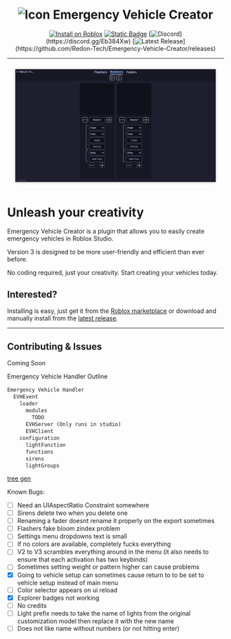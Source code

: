 <h1 align="center"> <img src="/docs/assets/EVC.png" alt="Icon" height=35 vertical-align="middle" /> Emergency Vehicle Creator </h1>

<div align="center">
  
  [![Install on Roblox](https://img.shields.io/badge/Install%20on-Roblox-00A2FF?style=for-the-badge&logo=robloxstudio&logoColor=ffffff&labelColor=302d41)](https://create.roblox.com/store/asset/9953321418/)
  [![Static Badge](https://img.shields.io/badge/Documentation-cba6f7?style=for-the-badge&logo=materialformkdocs&logoColor=ffffff&labelColor=302d41)](https://evc.redon.tech)
  [![Discord](https://img.shields.io/discord/536555061510144020?label=discord&logo=discord&logoColor=rgb(255,255,255)&labelColor=302d41&style=for-the-badge)](https://discord.gg/Eb384Xw)
  [![Latest Release](https://img.shields.io/github/v/release/redon-tech/Emergency-Vehicle-Creator?logo=githubactions&logoColor=rgb(255,255,255)&labelColor=302d41&style=for-the-badge)](https://github.com/Redon-Tech/Emergency-Vehicle-Creator/releases)

</div>

---

![Beautiful screenshot of rotator creator](/docs/assets/img/EVC-Dropshadow.png)

# Unleash your creativity

Emergency Vehicle Creator is a plugin that allows you to easily create emergency vehicles in Roblox Studio.

Version 3 is designed to be more user-friendly and efficient than ever before.

No coding required, just your creativity. Start creating your vehicles today.

## Interested?

Installing is easy, just get it from the [Roblox marketplace](https://create.roblox.com/store/asset/9953321418/) or download and manually install from the [latest release](https://github.com/Redon-Tech/Emergency-Vehicle-Creator/releases/latest).

---

## Contributing & Issues

Coming Soon

Emergency Vehicle Handler Outline
```
Emergency Vehicle Handler
  EVHEvent
    loader
      modules
        TODO
      EVHServer (Only runs in studio)
      EVHClient
    configuration
      lightFunction
      functions
      sirens
      lightGroups
```
[tree gen](https://tree.nathanfriend.com/?s=(%27op0s!(%27fancy!true~fullPath!false~trailingSlash!true~rootDot!false)~2(%272%27.Emergency%20Vehicle%20Handler.-EVHEv3loader*modules*-TODO6Server%20%7BOnly%20runs%20in%20studio%7D6Cli3configura04F5*f5s*sirens4Groups%27)~version!%271%27)*.----%20%20.%5Cn0tion2source!3ent.--4*light5unc06*EVH%01654320.-*)

Known Bugs:
-[ ] Need an UIAspectRatio Constraint somewhere
-[ ] Sirens delete two when you delete one
-[ ] Renaming a fader doesnt rename it properly on the export sometimes
-[ ] Flashers fake bloom zindex problem
-[ ] Settings menu dropdowns text is small
-[ ] If no colors are available, completely fucks everything
-[ ] V2 to V3 scrambles everything around in the menu (it also needs to ensure that each activation has two keybinds)
-[ ] Sometimes setting weight or pattern higher can cause problems
-[x] Going to vehicle setup can sometimes cause return to to be set to vehicle setup instead of main menu
-[ ] Color selector appears on ui reload
-[x] Explorer badges not working
-[ ] No credits
-[ ] Light prefix needs to take the name of lights from the original customization model then replace it with the new name
-[ ] Does not like name without numbers (or not hitting enter)